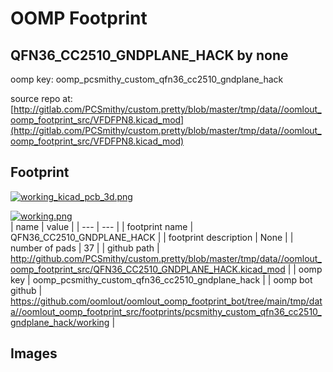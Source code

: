 # OOMP Footprint  
## QFN36_CC2510_GNDPLANE_HACK  by none  
  
oomp key: oomp_pcsmithy_custom_qfn36_cc2510_gndplane_hack  
  
source repo at: [http://gitlab.com/PCSmithy/custom.pretty/blob/master/tmp/data//oomlout_oomp_footprint_src/VFDFPN8.kicad_mod](http://gitlab.com/PCSmithy/custom.pretty/blob/master/tmp/data//oomlout_oomp_footprint_src/VFDFPN8.kicad_mod)  
## Footprint  
  
[![working_kicad_pcb_3d.png](working_kicad_pcb_3d_600.png)](working_kicad_pcb_3d.png)  
  
[![working.png](working_600.png)](working.png)  
| name | value | 
| --- | --- | 
| footprint name | QFN36_CC2510_GNDPLANE_HACK | 
| footprint description | None | 
| number of pads | 37 | 
| github path | http://github.com/PCSmithy/custom.pretty/blob/master/tmp/data//oomlout_oomp_footprint_src/QFN36_CC2510_GNDPLANE_HACK.kicad_mod | 
| oomp key | oomp_pcsmithy_custom_qfn36_cc2510_gndplane_hack | 
| oomp bot github | https://github.com/oomlout/oomlout_oomp_footprint_bot/tree/main/tmp/data//oomlout_oomp_footprint_src/footprints/pcsmithy_custom_qfn36_cc2510_gndplane_hack/working | 
## Images  
